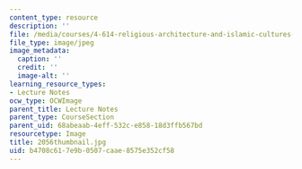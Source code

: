 ```yaml
---
content_type: resource
description: ''
file: /media/courses/4-614-religious-architecture-and-islamic-cultures-fall-2002/b4708c617e9b0507caae8575e352cf58_2056thumbnail.jpg
file_type: image/jpeg
image_metadata:
  caption: ''
  credit: ''
  image-alt: ''
learning_resource_types:
- Lecture Notes
ocw_type: OCWImage
parent_title: Lecture Notes
parent_type: CourseSection
parent_uid: 68abeaab-4eff-532c-e858-18d3ffb567bd
resourcetype: Image
title: 2056thumbnail.jpg
uid: b4708c61-7e9b-0507-caae-8575e352cf58
---
```

